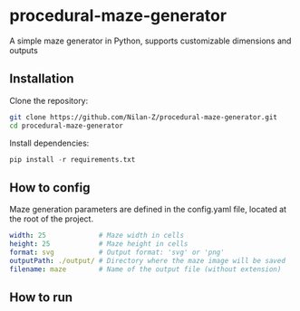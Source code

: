 # procedural-maze-generator

A simple maze generator in Python, supports customizable dimensions and outputs


## Installation

Clone the repository:

```bash
git clone https://github.com/Nilan-Z/procedural-maze-generator.git
cd procedural-maze-generator
```

Install dependencies:

```python
pip install -r requirements.txt
```
## How to config

Maze generation parameters are defined in the config.yaml file, located at the root of the project.

```yaml
width: 25             # Maze width in cells
height: 25            # Maze height in cells
format: svg           # Output format: 'svg' or 'png'
outputPath: ./output/ # Directory where the maze image will be saved
filename: maze        # Name of the output file (without extension)
```



## How to run

